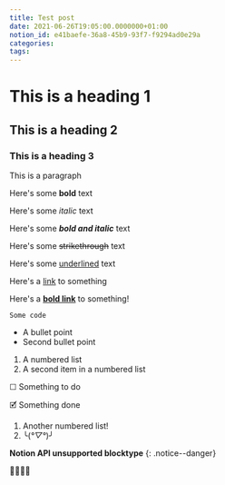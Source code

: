 ```yaml
---
title: Test post
date: 2021-06-26T19:05:00.0000000+01:00
notion_id: e41baefe-36a8-45b9-93f7-f9294ad0e29a
categories: 
tags: 
---
```


# This is a heading 1

## This is a heading 2

### This is a heading 3

This is a paragraph

Here's some **bold** text

Here's some *italic* text

Here's some ***bold and italic*** text

Here's some ~~strikethrough~~ text

Here's some <u>underlined</u> text

Here's a [link](https://lord.technology) to something

Here's a **[bold link](https://lord.technology)** to something!

`Some code`

- A bullet point
- Second bullet point

1. A numbered list
2. A second item in a numbered list

☐ Something to do

🗹 Something done

1. Another numbered list!
2. ╰(*°▽°*)╯

**Notion API unsupported blocktype**
{: .notice--danger}

🍿🧈🥗😁

